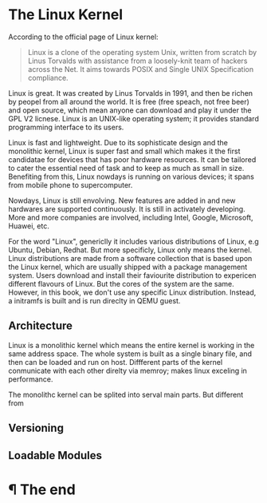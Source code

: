 # The Linux Kernel

According to the official page of Linux kernel:

> Linux is a clone of the operating system Unix, written from scratch by
> Linus Torvalds with assistance from a loosely-knit team of hackers across
> the Net. It aims towards POSIX and Single UNIX Specification compliance.

Linux is great. It was created by Linus Torvalds in 1991, and then be richen by
peopel from all around the world. It is free (free speach, not free beer) and
open source, which mean anyone can download and play it under the GPL V2
licnese. Linux is an UNIX-like operating system; it provides standard
programming interface to its users.

Linux is fast and lightweight. Due to its sophisticate design and the monolithic
kernel, Linux is super fast and small which makes it the first candidatae for
devices that has poor hardware resources. It can be tailored to cater the
essential need of task and to keep as much as small in size. Benefiting from
this, Linux nowdays is running on various devices; it spans from mobile phone to
supercomputer.

Nowdays, Linux is still envolving. New features are added in and new hardwares
are supported continuously. It is still in activately developing. More and more
companies are involved, including Intel, Google, Microsoft, Huawei, etc.

For the word "Linux", genericlly it includes various distributions of Linux,
e.g Ubuntu, Debian, Redhat. But more specificly, Linux only means the kernel.
Linux distributions are made from a software collection that is based upon the
Linux kernel, which are usually shipped with a package management system. Users
download and install their faviourite distribution to expericen different
flavours of Linux. But the cores of the system are the same. However, in this
book, we don't use any specific Linux distribution. Instead, a initramfs is
built and is run direclty in QEMU guest.

## Architecture

Linux is a monolithic kernel which means the entire kernel is working in the
same address space. The whole system is built as a single binary file, and then
can be loaded and run on host. Diffferent parts of the kernel conmunicate with
each other direlty via memroy; makes linux exceling in performance.

The monolithc kernel can be splited into serval main parts. But different from


## Versioning

## Loadable Modules

# ¶ The end
